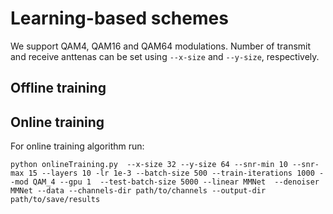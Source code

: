 # Learning-based schemes
We support QAM4, QAM16 and QAM64 modulations. Number of transmit and receive anttenas can be set using ``--x-size`` and ``--y-size``, respectively. 

## Offline training


## Online training
For online training algorithm run:
```
python onlineTraining.py  --x-size 32 --y-size 64 --snr-min 10 --snr-max 15 --layers 10 -lr 1e-3 --batch-size 500 --train-iterations 1000 --mod QAM_4 --gpu 1  --test-batch-size 5000 --linear MMNet  --denoiser MMNet --data --channels-dir path/to/channels --output-dir path/to/save/results
```
